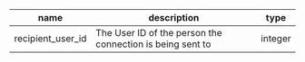 | name              | description                                               | type    |
|-------------------|-----------------------------------------------------------|---------|
| recipient_user_id | The User ID of the person the connection is being sent to | integer |
